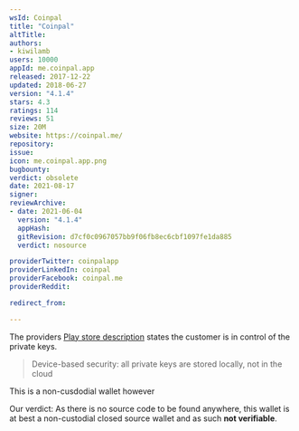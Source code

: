 ```yaml
---
wsId: Coinpal
title: "Coinpal"
altTitle: 
authors:
- kiwilamb
users: 10000
appId: me.coinpal.app
released: 2017-12-22
updated: 2018-06-27
version: "4.1.4"
stars: 4.3
ratings: 114
reviews: 51
size: 20M
website: https://coinpal.me/
repository: 
issue: 
icon: me.coinpal.app.png
bugbounty: 
verdict: obsolete
date: 2021-08-17
signer: 
reviewArchive:
- date: 2021-06-04
  version: "4.1.4"
  appHash: 
  gitRevision: d7cf0c0967057bb9f06fb8ec6cbf1097fe1da885
  verdict: nosource

providerTwitter: coinpalapp
providerLinkedIn: coinpal
providerFacebook: coinpal.me
providerReddit: 

redirect_from:

---
```



The providers [Play store description](https://play.google.com/store/apps/details?id=me.coinpal.app) states the customer is in control of the private keys.

> Device-based security: all private keys are stored locally, not in the cloud

This is a non-cusdodial wallet however

Our verdict: As there is no source code to be found anywhere, this wallet is at best a non-custodial closed source wallet and as such **not verifiable**.
